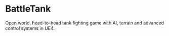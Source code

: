 # BattleTank
Open world, head-to-head tank fighting game with AI, terrain and advanced control systems in UE4.

